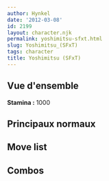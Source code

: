 ```yaml
---
author: Hynkel
date: '2012-03-08'
id: 2199
layout: character.njk
permalink: yoshimitsu-sfxt.html
slug: Yoshimitsu_(SFxT)
tags: character
title: Yoshimitsu (SFxT)
---
```


## Vue d'ensemble

**Stamina :** 1000

## Principaux normaux

## Move list

## Combos